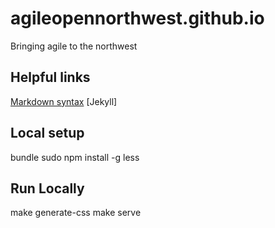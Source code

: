 agileopennorthwest.github.io
=====================

Bringing agile to the northwest

Helpful links
-------------

  [Markdown syntax](http://kramdown.gettalong.org/quickref.html)
  [Jekyll]
  

Local setup
-----------

  bundle
  sudo npm install -g less


Run Locally
-----------

  make generate-css
  make serve
